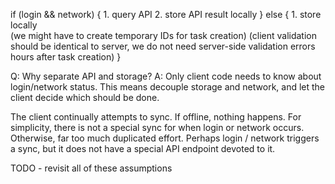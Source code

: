 if (login && network) {
	1. query API
	2. store API result locally
} else {
	1. store locally  
	(we might have to create temporary IDs for task creation)
	(client validation should be identical to server, we do not need
		server-side validation errors hours after task creation)
}

Q: Why separate API and storage?
A: Only client code needs to know about login/network status. This means decouple storage and network, and let the client decide which should be done.

The client continually attempts to sync. If offline, nothing happens. For simplicity, there is not a special sync for when login or network occurs. Otherwise, far too much duplicated effort. Perhaps login / network triggers a sync, but it does not have a special API endpoint devoted to it.

TODO - revisit all of these assumptions
